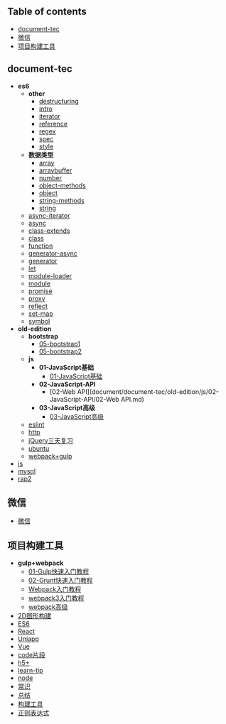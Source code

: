 ## Table of contents
  + [document-tec](#document-tec)
  + [微信](#微信)
  + [项目构建工具](#项目构建工具)
## document-tec
  + **es6**
    + **other**
      + [destructuring](document/document-tec/es6/other/destructuring.md)
      + [intro](document/document-tec/es6/other/intro.md)
      + [iterator](document/document-tec/es6/other/iterator.md)
      + [reference](document/document-tec/es6/other/reference.md)
      + [regex](document/document-tec/es6/other/regex.md)
      + [spec](document/document-tec/es6/other/spec.md)
      + [style](document/document-tec/es6/other/style.md)
    + **数据类型**
      + [array](document/document-tec/es6/数据类型/array.md)
      + [arraybuffer](document/document-tec/es6/数据类型/arraybuffer.md)
      + [number](document/document-tec/es6/数据类型/number.md)
      + [object-methods](document/document-tec/es6/数据类型/object-methods.md)
      + [object](document/document-tec/es6/数据类型/object.md)
      + [string-methods](document/document-tec/es6/数据类型/string-methods.md)
      + [string](document/document-tec/es6/数据类型/string.md)
    + [async-iterator](document/document-tec/es6/async-iterator.md)
    + [async](document/document-tec/es6/async.md)
    + [class-extends](document/document-tec/es6/class-extends.md)
    + [class](document/document-tec/es6/class.md)
    + [function](document/document-tec/es6/function.md)
    + [generator-async](document/document-tec/es6/generator-async.md)
    + [generator](document/document-tec/es6/generator.md)
    + [let](document/document-tec/es6/let.md)
    + [module-loader](document/document-tec/es6/module-loader.md)
    + [module](document/document-tec/es6/module.md)
    + [promise](document/document-tec/es6/promise.md)
    + [proxy](document/document-tec/es6/proxy.md)
    + [reflect](document/document-tec/es6/reflect.md)
    + [set-map](document/document-tec/es6/set-map.md)
    + [symbol](document/document-tec/es6/symbol.md)
  + **old-edition**
    + **bootstrap**
      + [05-bootstrap1](document/document-tec/old-edition/bootstrap/05-bootstrap1.md)
      + [05-bootstrap2](document/document-tec/old-edition/bootstrap/05-bootstrap2.md)
    + **js**
      + **01-JavaScript基础**
        + [01-JavaScript基础](document/document-tec/old-edition/js/01-JavaScript基础/01-JavaScript基础.md)
      + **02-JavaScript-API**
        + [02-Web API](document/document-tec/old-edition/js/02-JavaScript-API/02-Web API.md)
      + **03-JavaScript高级**
        + [03-JavaScript高级](document/document-tec/old-edition/js/03-JavaScript高级/03-JavaScript高级.md)
    + [eslint](document/document-tec/old-edition/eslint.md)
    + [http](document/document-tec/old-edition/http.md)
    + [jQuery三天复习](document/document-tec/old-edition/jQuery三天复习.md)
    + [ubuntu](document/document-tec/old-edition/ubuntu.md)
    + [webpack+gulp](document/document-tec/old-edition/webpack+gulp.md)
  + [js](document/document-tec/js.md)
  + [mysql](document/document-tec/mysql.md)
  + [rap2](document/document-tec/rap2.md)
## 微信
  + [微信](document/微信/微信.md)
## 项目构建工具
  + **gulp+webpack**
    + [01-Gulp快速入门教程](document/项目构建工具/gulp+webpack/01-Gulp快速入门教程.md)
    + [02-Grunt快速入门教程](document/项目构建工具/gulp+webpack/02-Grunt快速入门教程.md)
    + [Webpack入门教程](document/项目构建工具/gulp+webpack/Webpack入门教程.md)
    + [webpack3入门教程](document/项目构建工具/gulp+webpack/webpack3入门教程.md)
    + [webpack高级](document/项目构建工具/gulp+webpack/webpack高级.md)
+ [2D图形构建](document/2D图形构建.md)
+ [ES6](document/ES6.md)
+ [React](document/React.md)
+ [Uniapp](document/Uniapp.md)
+ [Vue](document/Vue.md)
+ [code片段](document/code片段.md)
+ [h5+](document/h5+.md)
+ [learn-tip](document/learn-tip.md)
+ [node](document/node.md)
+ [常识](document/常识.md)
+ [总结](document/总结.md)
+ [构建工具](document/构建工具.md)
+ [正则表达式](document/正则表达式.md)

